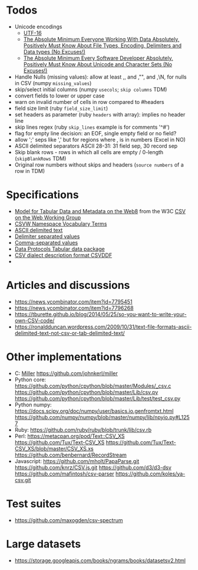 # Todos #

* Unicode encodings
  * [UTF-16](https://en.wikipedia.org/wiki/UTF-16)
  * [The Absolute Minimum Everyone Working With Data Absolutely, Positively Must Know About File Types, Encoding, Delimiters and Data types (No Excuses!)](https://theonemanitdepartment.wordpress.com/2014/12/15/the-absolute-minimum-everyone-working-with-data-absolutely-positively-must-know-about-file-types-encoding-delimiters-and-data-types-no-excuses/)
  * [The Absolute Minimum Every Software Developer Absolutely, Positively Must Know About Unicode and Character Sets (No Excuses!)](https://www.joelonsoftware.com/articles/Unicode.html)
* Handle Nulls (missing values): allow at least ,, and ,"", and ,\N,
  for nulls in CSV  (numpy `missing_values`)
* skip/select initial columns (numpy `usecols`; `skip columns` TDM)
* convert fields to lower or upper case
* warn on invalid number of cells in row compared to #headers
* field size limit (ruby `field_size_limit`)
* set headers as parameter (ruby `headers` with array): implies no
  header line
* skip lines regex (ruby `skip_lines` example is for comments '^#')
* flag for empty line decision: an EOF, single empty field or no field?
* allow ';' seps like ',' but for regions where , is in numbers (Excel in NO)
* ASCII delimited separators ASCII 28-31: 31 field sep, 30 record sep
* Skip blank rows - rows in which all cells are empty / 0-length  (`skipBlankRows` TDM)
* Original row numbers without skips and headers (`source numbers` of a row in TDM)

# Specifications #

* [Model for Tabular Data and Metadata on the Web][1][8]
from the W3C [CSV on the Web Working Group][2]
* [CSVW Namespace Vocabulary Terms][9]
* [ASCII delimited text][3]
* [Delimiter separated values][4]
* [Comma-separated values][5]
* [Data Protocols Tabular data package][6]
* [CSV dialect description format CSVDDF][7]
* 

# Articles and discussions #

* https://news.ycombinator.com/item?id=7795451
* https://news.ycombinator.com/item?id=7796268
* https://tburette.github.io/blog/2014/05/25/so-you-want-to-write-your-own-CSV-code/
* https://ronaldduncan.wordpress.com/2009/10/31/text-file-formats-ascii-delimited-text-not-csv-or-tab-delimited-text/

# Other implementations #

* C:
  [Miller](https://johnkerl.org/miller/doc/index.html)
  https://github.com/johnkerl/miller
* Python core:
  https://github.com/python/cpython/blob/master/Modules/_csv.c
  https://github.com/python/cpython/blob/master/Lib/csv.py
  https://github.com/python/cpython/blob/master/Lib/test/test_csv.py
* Python numpy: https://docs.scipy.org/doc/numpy/user/basics.io.genfromtxt.html
  https://github.com/numpy/numpy/blob/master/numpy/lib/npyio.py#L1257
* Ruby: https://github.com/ruby/ruby/blob/trunk/lib/csv.rb
* Perl: https://metacpan.org/pod/Text::CSV_XS
  https://github.com/Tux/Text-CSV_XS
  https://github.com/Tux/Text-CSV_XS/blob/master/CSV_XS.xs
  https://github.com/benbernard/RecordStream
* Javascript: https://github.com/mholt/PapaParse.git
  https://github.com/knrz/CSV.js.git
  https://github.com/d3/d3-dsv
  https://github.com/mafintosh/csv-parser
  https://github.com/koles/ya-csv.git

# Test suites #

* https://github.com/maxogden/csv-spectrum

# Large datasets #

* https://storage.googleapis.com/books/ngrams/books/datasetsv2.html


[1]: https://www.w3.org/TR/tabular-data-model/
[2]: https://www.w3.org/2013/csvw/wiki/Main_Page
[3]: https://en.wikipedia.org/wiki/Delimiter#ASCII_delimited_text
[4]: https://en.wikipedia.org/wiki/Delimiter-separated_values
[5]: https://en.wikipedia.org/wiki/Comma-separated_values
[6]: https://dataprotocols.org/tabular-data-package/#csv-files
[7]: https://dataprotocols.org/csv-dialect/
[8]: https://www.w3.org/TR/tabular-metadata/
[9]: https://www.w3.org/ns/csvw
